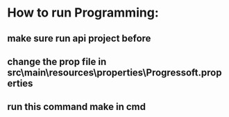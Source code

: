 # How to run Programming:
## make sure run api project before
## change the prop file in src\main\resources\properties\Progressoft.properties
## run this command make in cmd